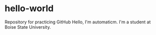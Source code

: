 # hello-world
Repository for practicing GitHub
Hello, I'm automaticm.
I'm a student at Boise State University.
